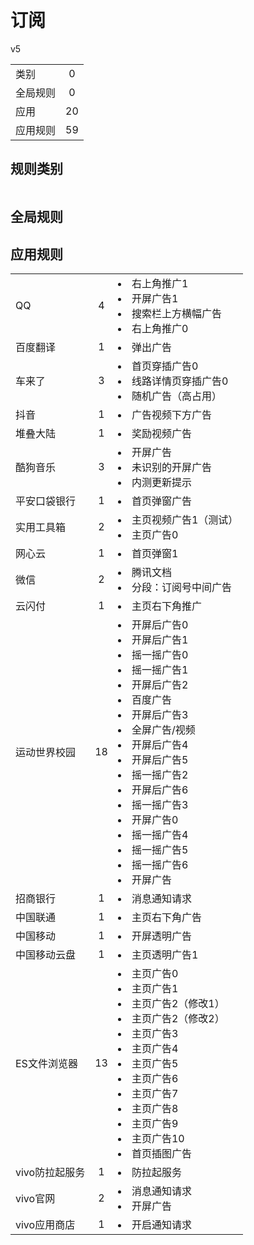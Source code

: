 # 订阅

v5

|||
| - |:-:|
|类别|0|
|全局规则|0|
|应用|20|
|应用规则|59|

## 规则类别

|||
| - |:-:|


## 全局规则



## 应用规则

||||
| - |:-:|-|
|QQ|4|<li>右上角推广1<li>开屏广告1<li>搜索栏上方横幅广告<li>右上角推广0|
|百度翻译|1|<li>弹出广告|
|车来了|3|<li>首页穿插广告0<li>线路详情页穿插广告0<li>随机广告（高占用）|
|抖音|1|<li>广告视频下方广告|
|堆叠大陆|1|<li>奖励视频广告|
|酷狗音乐|3|<li>开屏广告<li>未识别的开屏广告<li>内测更新提示|
|平安口袋银行|1|<li>首页弹窗广告|
|实用工具箱|2|<li>主页视频广告1（测试）<li>主页广告0|
|网心云|1|<li>首页弹窗1|
|微信|2|<li>腾讯文档<li>分段：订阅号中间广告|
|云闪付|1|<li>主页右下角推广|
|运动世界校园|18|<li>开屏后广告0<li>开屏后广告1<li>摇一摇广告0<li>摇一摇广告1<li>开屏后广告2<li>百度广告<li>开屏后广告3<li>全屏广告/视频<li>开屏后广告4<li>开屏后广告5<li>摇一摇广告2<li>开屏后广告6<li>摇一摇广告3<li>开屏广告0<li>摇一摇广告4<li>摇一摇广告5<li>摇一摇广告6<li>开屏广告|
|招商银行|1|<li>消息通知请求|
|中国联通|1|<li>主页右下角广告|
|中国移动|1|<li>开屏透明广告|
|中国移动云盘|1|<li>主页透明广告1|
|ES文件浏览器|13|<li>主页广告0<li>主页广告1<li>主页广告2（修改1）<li>主页广告2（修改2）<li>主页广告3<li>主页广告4<li>主页广告5<li>主页广告6<li>主页广告7<li>主页广告8<li>主页广告9<li>主页广告10<li>首页插图广告|
|vivo防拉起服务|1|<li>防拉起服务|
|vivo官网|2|<li>消息通知请求<li>开屏广告|
|vivo应用商店|1|<li>开启通知请求|
